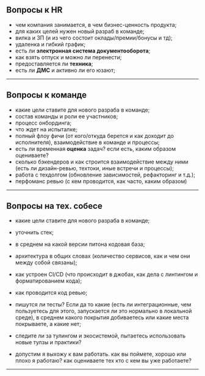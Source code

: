 ## Вопросы к HR

* чем компания занимается, в чем бизнес-ценность продукта;
* для каких целей нужен новый разраб в команде;
* вилка и ЗП (и из чего состоит оклады/премии/бонусы и тд);
* удаленка и гибкий график;
* есть ли **электронная система документооборота**;
* как взять отпуск и можно ли перенести;
* предоставляется ли **техника**;
* есть ли **ДМС** и активно ли его юзают;

---

## Вопросы к команде

* какие цели ставите для нового разраба в команде;
* состав команды и роли ее участников;
* процесс онбординга;
* что ждет на испыталке;
* полный флоу фичи (от кого/откуда берется и как доходит до исполнителя), взаимодействие в команде и процессы;
* есть ли временная **оценка** задач? если есть, каким образом оцениваете?
* сколько бэкендеров и как строится взаимодействие между ними (есть ли дизайн-ревью, техтоки, иные встречи и процессы);
* работа с техдолгом (обновление зависимостей, рефакторинг и т.д.);
* перфоманс ревью (с кем проводится, как часто, каким образом)
  
---
  
## Вопросы на тех. собесе

* какие цели ставите для нового разраба в команде;

* уточнить стек;

* в среднем на какой версии питона кодовая база;

* архитектура в общих словах (количество сервисов, как и чем они между собой связаны);

* как устроен CI/CD (что происходит в джобах, как дела с линтингом и форматированием кода);

* как проводится код ревью;

* пишутся ли тесты? Если да то какие (есть ли интеграционные, чем пользуетесь для этого, запускается ли это нормально в локальной среде), 
  в среднем какого покрытия добиваетесь или какие места покрываете, а какие нет;

* следите ли за тулингом и экосистемой, пытаетесь использовать новые тулзы и практики?

* допустим я выхожу к вам работать. 
как вы поймете, хорошо или плохо я работаю? как оцениваете тех кто с кем вы уже работаете?

---

